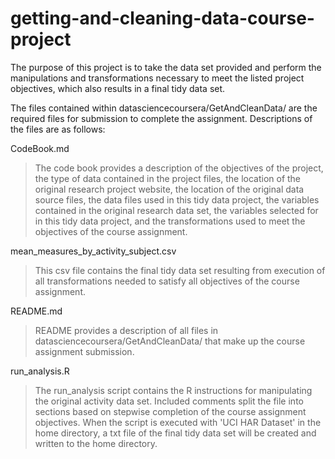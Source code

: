 # getting-and-cleaning-data-course-project

The purpose of this project is to take the data set provided and perform the manipulations and transformations necessary to meet the listed project objectives, which also results in a final tidy data set.

The files contained within datasciencecoursera/GetAndCleanData/ are the required files for submission to complete the assignment.  Descriptions of the files are as follows:

CodeBook.md
> The code book provides a description of the objectives of the project, the type of data contained in the project files, the location of the original research project website, the location of the original data source files, the data files used in this tidy data project, the variables contained in the original research data set, the variables selected for in this tidy data project, and the transformations used to meet the objectives of the course assignment. 

mean_measures_by_activity_subject.csv
> This csv file contains the final tidy data set resulting from execution of all transformations needed to satisfy all objectives of the course assignment.

README.md
> README provides a description of all files in datasciencecoursera/GetAndCleanData/ that make up the course assignment submission.  

run_analysis.R
> The run_analysis script contains the R instructions for manipulating the original activity data set.  Included comments split the file into sections based on stepwise completion of the course assignment objectives.  When the script is executed with 'UCI HAR Dataset' in the home directory, a txt file of the final tidy data set will be created and written to the home directory.

